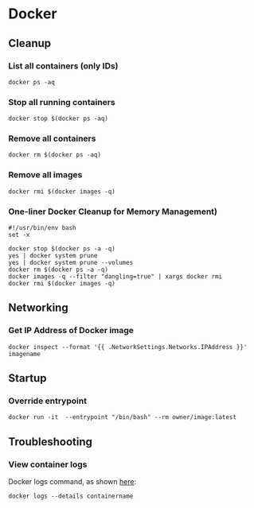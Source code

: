 # Docker

## Cleanup

### List all containers \(only IDs\)

```text
docker ps -aq
```

### Stop all running containers

```text
docker stop $(docker ps -aq)
```

### Remove all containers

```text
docker rm $(docker ps -aq)
```

### Remove all images

```text
docker rmi $(docker images -q)
```

### One-liner Docker Cleanup for Memory Management\) 

```text
#!/usr/bin/env bash
set -x

docker stop $(docker ps -a -q)
yes | docker system prune
yes | docker system prune --volumes
docker rm $(docker ps -a -q)
docker images -q --filter "dangling=true" | xargs docker rmi
docker rmi $(docker images -q)
```

## Networking

### Get IP Address of Docker image

```text
docker inspect --format '{{ .NetworkSettings.Networks.IPAddress }}' imagename
```

## Startup

### Override entrypoint

```text
docker run -it  --entrypoint "/bin/bash" --rm owner/image:latest
```

## Troubleshooting

### View container logs

Docker logs command, as shown [here](https://docs.docker.com/engine/reference/commandline/logs/):

```text
docker logs --details containername
```



